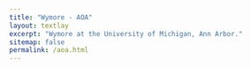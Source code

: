 ```yaml
---
title: "Wymore - AOA"
layout: textlay
excerpt: "Wymore at the University of Michigan, Ann Arbor."
sitemap: false
permalink: /aoa.html
---
```

<!-- TODO
# AOA calendar

The group indicated below is responsible for choosing a speaker/paper and sending out a reminder.

05.09.2017 Aarts

19.09.2017 Allan

17.10.2017 Oosterkamp

31.10.2017 Aarts

14.11.2017 Allan

28.11.2017 Oosterkamp

12.12.2017 Aarts



## old dates

24-Jan-17 --

7-Feb-17 Allan

21-Feb-17 Oosterkamp

7-Mar-17 Aarts

21-Mar-17 Allan

4-Apr-17 Oosterkamp

18-Apr-17 Aarts

2-May-17 Allan

16-May-17 Oosterkamp

30-May-17 Aarts




31-Aug-16	Allan

14-Sep-16	Aarts

28-Sep-16	Oosterkamp

12-Oct-16	Allan

26-Oct-16	Aarts

9-Nov-16	Oosterkamp

23-Nov-16	Allan

7-Dec-16	Aarts

21-Dec-16	Oosterkamp -->
